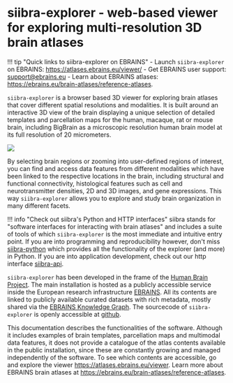 # siibra-explorer - web-based viewer for exploring multi-resolution 3D brain atlases

!!! tip "Quick links to siibra-explorer on EBRAINS"
	- Launch `siibra-explorer` on EBRAINS: <https://atlases.ebrains.eu/viewer/>
	- Get EBRAINS user support: [support@ebrains.eu](mailto:support@ebrains.eu?subject=[interactive%20atlas%20viewer]%20queries)
	- Learn about EBRAINS atlases: <https://ebrains.eu/brain-atlases/reference-atlases>. 

`siibra-explorer` is a browser based 3D viewer for exploring brain atlases that cover different spatial resolutions and modalities. It is built around an interactive 3D view of the brain displaying a unique selection of detailed templates and parcellation maps for the human, macaque, rat or mouse brain, including BigBrain as a microscopic resolution human brain model at its full resolution of 20 micrometers. 

![](https://data-proxy.ebrains.eu/api/v1/buckets/reference-atlas-data/static/siibra-explorer-teaser.png)

By selecting brain regions or zooming into user-defined regions of interest, you can find and access data features from different modalities which have been linked to the respective locations in the brain, including structural and functional connectivity, histological features such as cell and neurotransmitter densities, 2D and 3D images, and gene expressions. This way `siibra-explorer` allows you to explore and study brain organization in many different facets.

!!! info "Check out siibra's Python and HTTP interfaces"
    siibra stands for "software interfaces for interacting with brain atlases" and includes a suite of tools of which `siibra-explorer` is the most immediate and intuitive entry point. If you are into programming and reproducibility however, don't miss [siibra-python](https://siibra-python.readthedocs.io) which provides all the functionality of the explorer (and more) in Python. If you are into application development, check out our http interface [siibra-api](https://siibra-api-stable.apps.hbp.eu/). 

`siibra-explorer` has been developed in the frame of the [Human Brain Project](https://www.humanbrainproject.eu/en/). The main installation is hosted as a publicly accessible service inside the European research infrastructure [EBRAINS](https://ebrains.eu). All its contents are linked to publicly available curated datasets with rich metadata, mostly shared via the [EBRAINS Knowledge Graph](https://search.kg.ebrains.eu). The sourcecode of `siibra-explorer` is openly accessible at [github](http://github.com/fzj-inm1-bda/siibra-explorer). 

This documentation describes the functionalities of the software. Although it includes examples of brain templates, parcellation maps and multimodal data features, it does not  provide a catalogue of the atlas contents available in the public installation, since these are constantly growing and managed independently of the software. To see which contents are accessible, go and explore the viewer <https://atlases.ebrains.eu/viewer>. Learn more about EBRAINS brain atlases at <https://ebrains.eu/brain-atlases/reference-atlases>. 
